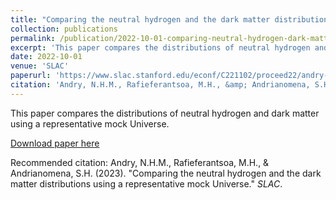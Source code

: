 ```yaml
---
title: "Comparing the neutral hydrogen and the dark matter distributions using a representative mock Universe"
collection: publications
permalink: /publication/2022-10-01-comparing-neutral-hydrogen-dark-matter-distributions
excerpt: 'This paper compares the distributions of neutral hydrogen and dark matter using a representative mock Universe.'
date: 2022-10-01
venue: 'SLAC'
paperurl: 'https://www.slac.stanford.edu/econf/C221102/proceed22/andry-nmh.pdf'
citation: 'Andry, N.H.M., Rafieferantsoa, M.H., &amp; Andrianomena, S.H. (2023). &quot;Comparing the neutral hydrogen and the dark matter distributions using a representative mock Universe.&quot; <i>SLAC</i>.'
---
```

This paper compares the distributions of neutral hydrogen and dark matter using a representative mock Universe.

[Download paper here](https://www.slac.stanford.edu/econf/C221102/proceed22/andry-nmh.pdf)

Recommended citation: Andry, N.H.M., Rafieferantsoa, M.H., & Andrianomena, S.H. (2023). "Comparing the neutral hydrogen and the dark matter distributions using a representative mock Universe." <i>SLAC</i>.